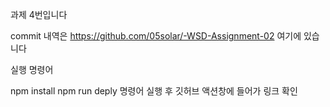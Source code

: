 과제 4번입니다

commit 내역은 
https://github.com/05solar/-WSD-Assignment-02 여기에 있습니다


실행 명령어 

npm install
npm run deply
명령어 실행 후 
깃허브 액션창에 들어가 링크 확인